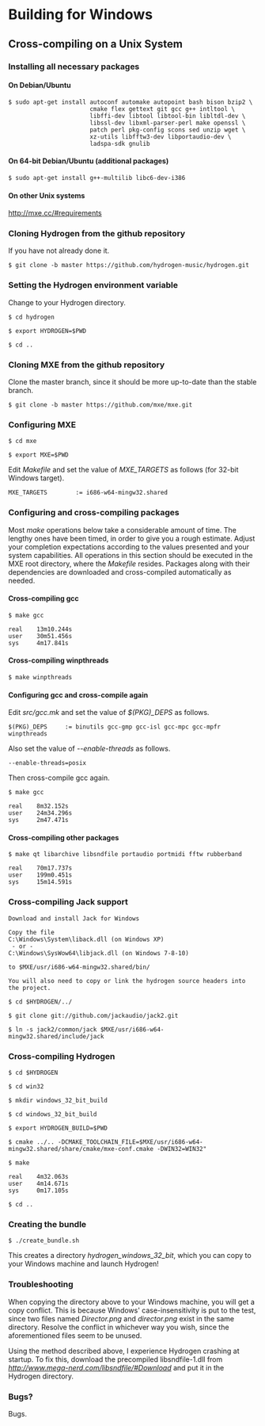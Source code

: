 # Building for Windows

## Cross-compiling on a Unix System

### Installing all necessary packages

#### On Debian/Ubuntu

    $ sudo apt-get install autoconf automake autopoint bash bison bzip2 \
                           cmake flex gettext git gcc g++ intltool \
                           libffi-dev libtool libtool-bin libltdl-dev \
                           libssl-dev libxml-parser-perl make openssl \
                           patch perl pkg-config scons sed unzip wget \
                           xz-utils libfftw3-dev libportaudio-dev \
                           ladspa-sdk gnulib

#### On 64-bit Debian/Ubuntu (additional packages)

    $ sudo apt-get install g++-multilib libc6-dev-i386

#### On other Unix systems

http://mxe.cc/#requirements

### Cloning Hydrogen from the github repository

If you have not already done it.

    $ git clone -b master https://github.com/hydrogen-music/hydrogen.git

### Setting the Hydrogen environment variable

Change to your Hydrogen directory.

    $ cd hydrogen
    
    $ export HYDROGEN=$PWD
    
    $ cd ..

### Cloning MXE from the github repository

Clone the master branch, since it should be more up-to-date than the stable branch.

    $ git clone -b master https://github.com/mxe/mxe.git

### Configuring MXE

    $ cd mxe

    $ export MXE=$PWD

Edit *Makefile* and set the value of *MXE_TARGETS* as follows (for 32-bit Windows target).

    MXE_TARGETS        := i686-w64-mingw32.shared

### Configuring and cross-compiling packages

Most *make* operations below take a considerable amount of time. The lengthy ones have been timed, in order to give you a rough estimate. Adjust your completion expectations according to the values presented and your system capabilities. All operations in this section should be executed in the MXE root directory, where the *Makefile* resides. Packages along with their dependencies are downloaded and cross-compiled automatically as needed.

#### Cross-compiling gcc

    $ make gcc

    real    13m10.244s
    user    30m51.456s
    sys     4m17.841s

#### Cross-compiling winpthreads

    $ make winpthreads

#### Configuring gcc and cross-compile again

Edit *src/gcc.mk* and set the value of *$(PKG)_DEPS* as follows.

    $(PKG)_DEPS     := binutils gcc-gmp gcc-isl gcc-mpc gcc-mpfr winpthreads

Also set the value of *--enable-threads* as follows.

    --enable-threads=posix

Then cross-compile gcc again.

    $ make gcc

    real    8m32.152s
    user    24m34.296s
    sys     2m47.471s

#### Cross-compiling other packages

    $ make qt libarchive libsndfile portaudio portmidi fftw rubberband

    real    70m17.737s
    user    199m0.451s
    sys     15m14.591s

### Cross-compiling Jack support
    
    Download and install Jack for Windows

    Copy the file 
	C:\Windows\System\liback.dll (on Windows XP)
	 - or - 
	C:\Windows\SysWow64\libjack.dll (on Windows 7-8-10)

    to $MXE/usr/i686-w64-mingw32.shared/bin/

    You will also need to copy or link the hydrogen source headers into the project.
    
    $ cd $HYDROGEN/../

    $ git clone git://github.com/jackaudio/jack2.git

    $ ln -s jack2/common/jack $MXE/usr/i686-w64-mingw32.shared/include/jack

### Cross-compiling Hydrogen

    $ cd $HYDROGEN
    
    $ cd win32
    
    $ mkdir windows_32_bit_build
    
    $ cd windows_32_bit_build
    
    $ export HYDROGEN_BUILD=$PWD
    
    $ cmake ../.. -DCMAKE_TOOLCHAIN_FILE=$MXE/usr/i686-w64-mingw32.shared/share/cmake/mxe-conf.cmake -DWIN32=WIN32"
    
    $ make

    real    4m32.063s
    user    4m14.671s
    sys     0m17.105s

    $ cd ..

### Creating the bundle

    $ ./create_bundle.sh

This creates a directory *hydrogen_windows_32_bit*, which you can copy to your Windows machine and launch Hydrogen!

### Troubleshooting

When copying the directory above to your Windows machine, you will get a copy conflict. This is because Windows' case-insensitivity is put to the test, since two files named *Director.png* and *director.png* exist in the same directory. Resolve the conflict in whichever way you wish, since the aforementioned files seem to be unused.

Using the method described above, I experience Hydrogen crashing at startup. To fix this, download the precompiled libsndfile-1.dll from *http://www.mega-nerd.com/libsndfile/#Download* and put it in the Hydrogen directory.

### Bugs?

Bugs.